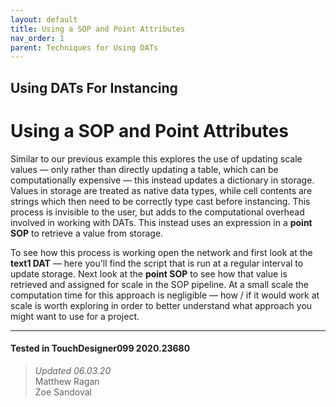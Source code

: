 ```yaml
---
layout: default
title: Using a SOP and Point Attributes
nav_order: 1
parent: Techniques for Using DATs
---
```


## Using DATs For Instancing
# Using a SOP and Point Attributes

Similar to our previous example this explores the use of updating scale values — only rather than directly updating a table, which can be computationally expensive — this instead updates a dictionary in storage. Values in storage are treated as native data types, while cell contents are strings which then need to be correctly type cast before instancing. This process is invisible to the user, but adds to the computational overhead involved in working with DATs. This instead uses an expression in a **point SOP** to retrieve a value from storage.

To see how this process is working open the network and first look at the **text1 DAT** — here you'll find the script that is run at a regular interval to update storage. Next look at the **point SOP** to see how that value is retrieved and assigned for scale in the SOP pipeline. At a small scale the computation time for this approach is negligible — how / if it would work at scale is worth exploring in order to better understand what approach you might want to use for a project. 

---

#### Tested in TouchDesigner099 2020.23680 
>*Updated 06.03.20*  
Matthew Ragan  
Zoe Sandoval  